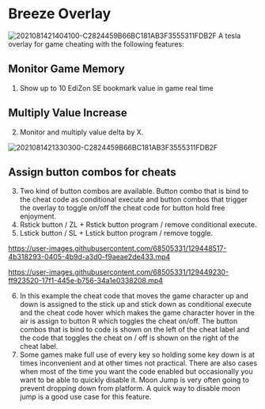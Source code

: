 # Breeze Overlay
![2021081421404100-C2824459B66BC181AB3F3555311FDB2F](https://user-images.githubusercontent.com/68505331/129448231-12d8e409-78ea-437a-a0f9-78a3cdc40f80.jpg)
A tesla overlay for game cheating with the following features:
## Monitor Game Memory
1. Show up to 10 EdiZon SE bookmark value in game real time
## Multiply Value Increase
2. Monitor and multiply value delta by X.

![2021081421330300-C2824459B66BC181AB3F3555311FDB2F](https://user-images.githubusercontent.com/68505331/129448299-382fa2f2-9416-41bf-ad89-c9ccc8ad488e.jpg)
 
## Assign button combos for cheats
3. Two kind of button combos are available. Button combo that is bind to the cheat code as conditional execute and button combos that trigger the overlay to toggle on/off the cheat code for button hold free enjoyment.
4. Rstick button / ZL + Rstick button program / remove conditional execute.
5. Lstick button / SL + Lstick button program / remove toggle. 

https://user-images.githubusercontent.com/68505331/129448517-4b318293-0405-4b9d-a3d0-f9aeae2de433.mp4




 




https://user-images.githubusercontent.com/68505331/129449230-ff923520-17f1-445e-b756-34a1e0338208.mp4


6. In this example the cheat code that moves the game character up and down is assigned to the stick up and stick down as conditional execute and the cheat code hover which makes the game character hover in the air is assign to button R which toggles the cheat on/off. The button combos that is bind to code is shown on the left of the cheat label and the code that toggles the cheat on / off is shown on the right of the cheat label. 
7. Some games make full use of every key so holding some key down is at times inconvenient and at other times not practical. There are also cases when most of the time you want the code enabled but occasionally you want to be able to quickly disable it. Moon Jump is very often going to prevent dropping down from platform. A quick way to disable moon jump is a good use case for this feature.
